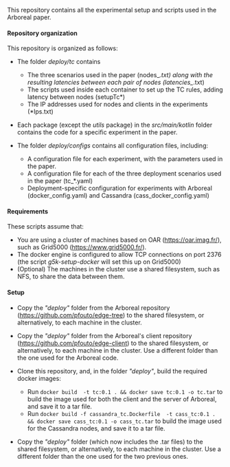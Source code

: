 This repository contains all the experimental setup and scripts
used in the Arboreal paper.

#### Repository organization
This repository is organized as follows:
- The folder *deploy/tc* contains
  - The three scenarios used in the paper (nodes_*.txt) along with the resulting latencies between
    each pair of nodes (latencies_*.txt)
  - The scripts used inside each container to set up the TC rules, adding latency between nodes (setupTc*)
  - The IP addresses used for nodes and clients in the experiments (*Ips.txt)

- Each package (except the *utils* package) in the *src/main/kotlin* folder contains the code for a specific experiment in the paper. 
- The folder *deploy/configs* contains all configuration files, including:
  - A configuration file for each experiment, with the parameters used in the paper.
  - A configuration file for each of the three deployment scenarios used in the paper (tc_*.yaml)
  - Deployment-specific configuration for experiments with Arboreal (docker_config.yaml) and Cassandra (cass_docker_config.yaml)

#### Requirements
These scripts assume that:
- You are using a cluster of machines based on OAR (https://oar.imag.fr/), such as Grid5000 (https://www.grid5000.fr/).
- The docker engine is configured to allow TCP connections on port 2376 (the script *g5k-setup-docker* will set this up on Grid5000)
- (Optional) The machines in the cluster use a shared filesystem, such as NFS, to share the data between them.

#### Setup
- Copy the *"deploy"* folder from the Arboreal repository (https://github.com/pfouto/edge-tree) to the shared filesystem,
or alternatively, to each machine in the cluster.
- Copy the *"deploy"* folder from the Arboreal's client repository (https://github.com/pfouto/edge-client) to the shared filesystem,
or alternatively, to each machine in the cluster. Use a different folder than the one used for the Arboreal code.
- Clone this repository, and, in the folder *"deploy"*, build the required docker images:
  - Run `docker build  -t tc:0.1 . && docker save tc:0.1 -o tc.tar` to build the image used for both the client and the server of Arboreal, and save it to a tar file.
  - Run `docker build -f cassandra_tc.Dockerfile  -t cass_tc:0.1 . && docker save cass_tc:0.1 -o cass_tc.tar` to build the image used for the Cassandra nodes, and save it to a tar file.

- Copy the *"deploy"* folder (which now includes the .tar files) to the shared filesystem,
or alternatively, to each machine in the cluster. Use a different folder than the one used for the two previous ones.


